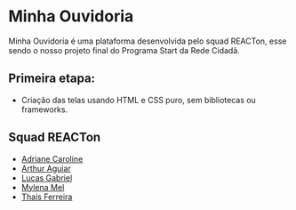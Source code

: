 # Minha Ouvidoria
Minha Ouvidoria é uma plataforma desenvolvida pelo squad REACTon, esse sendo o nosso projeto final do Programa Start da Rede Cidadã.

## Primeira etapa:

- Criação das telas usando HTML e CSS puro, sem bibliotecas ou frameworks.

## Squad REACTon

* [Adriane Caroline](https://github.com/adrianecaroline)
* [Arthur Aguiar](https://github.com/artthur-aguiar)
* [Lucas Gabriel](https://github.com/lucasgabriel0613)
* [Mylena Mel](https://github.com/mylenamelsilva)
* [Thais Ferreira](https://github.com/ThaisSilva1)
